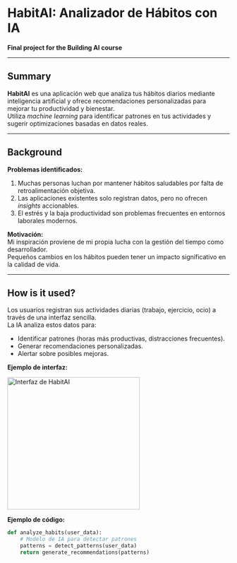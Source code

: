 # HabitAI: Analizador de Hábitos con IA

**Final project for the Building AI course**

---

## Summary
**HabitAI** es una aplicación web que analiza tus hábitos diarios mediante inteligencia artificial y ofrece recomendaciones personalizadas para mejorar tu productividad y bienestar.  
Utiliza *machine learning* para identificar patrones en tus actividades y sugerir optimizaciones basadas en datos reales.

---

## Background

**Problemas identificados:**
1. Muchas personas luchan por mantener hábitos saludables por falta de retroalimentación objetiva.
2. Las aplicaciones existentes solo registran datos, pero no ofrecen *insights* accionables.
3. El estrés y la baja productividad son problemas frecuentes en entornos laborales modernos.

**Motivación:**  
Mi inspiración proviene de mi propia lucha con la gestión del tiempo como desarrollador.  
Pequeños cambios en los hábitos pueden tener un impacto significativo en la calidad de vida.

---

## How is it used?

Los usuarios registran sus actividades diarias (trabajo, ejercicio, ocio) a través de una interfaz sencilla.  
La IA analiza estos datos para:

- Identificar patrones (horas más productivas, distracciones frecuentes).
- Generar recomendaciones personalizadas.
- Alertar sobre posibles mejoras.

**Ejemplo de interfaz:**

<img src="https://via.placeholder.com/600x400" width="300" alt="Interfaz de HabitAI">

**Ejemplo de código:**
```python
def analyze_habits(user_data):
    # Modelo de IA para detectar patrones
    patterns = detect_patterns(user_data)
    return generate_recommendations(patterns)
